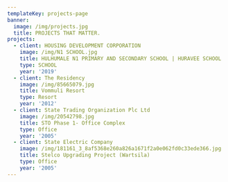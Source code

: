 ```yaml
---
templateKey: projects-page
banner:
  image: /img/projects.jpg
  title: PROJECTS THAT MATTER.
projects:
  - client: HOUSING DEVELOPMENT CORPORATION
    image: /img/N1 SCHOOL.jpg
    title: HULHUMALE N1 PRIMARY AND SECONDARY SCHOOL | HURAVEE SCHOOL
    type: SCHOOL
    year: '2019'
  - client: The Residency
    image: /img/85665079.jpg
    title: Vommuli Resort
    type: Resort
    year: '2012'
  - client: State Trading Organization Plc Ltd
    image: /img/20542798.jpg
    title: STO Phase 1- Office Complex
    type: Office
    year: '2005'
  - client: State Electric Company
    image: /img/181161_3_8af5368e260a826a1671f2a0e062fd0c33ede366.jpg
    title: Stelco Upgrading Project (Wartsila)
    type: Office
    year: '2005'
---
```


